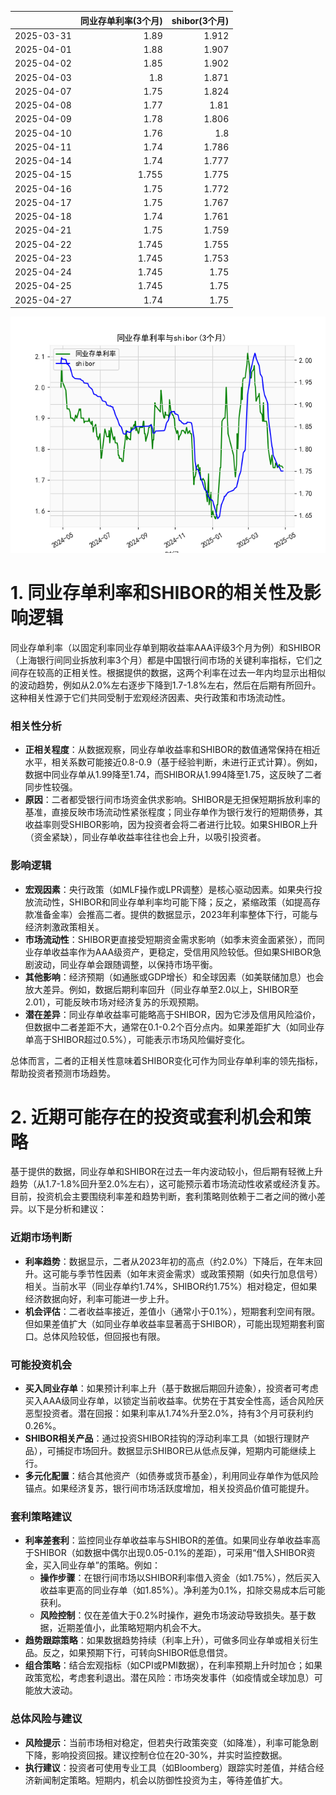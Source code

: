 |            |   同业存单利率(3个月) |   shibor(3个月) |
|:-----------|----------------------:|----------------:|
| 2025-03-31 |                 1.89  |           1.912 |
| 2025-04-01 |                 1.88  |           1.907 |
| 2025-04-02 |                 1.85  |           1.902 |
| 2025-04-03 |                 1.8   |           1.871 |
| 2025-04-07 |                 1.75  |           1.824 |
| 2025-04-08 |                 1.77  |           1.81  |
| 2025-04-09 |                 1.78  |           1.806 |
| 2025-04-10 |                 1.76  |           1.8   |
| 2025-04-11 |                 1.74  |           1.786 |
| 2025-04-14 |                 1.74  |           1.777 |
| 2025-04-15 |                 1.755 |           1.775 |
| 2025-04-16 |                 1.75  |           1.772 |
| 2025-04-17 |                 1.75  |           1.767 |
| 2025-04-18 |                 1.74  |           1.761 |
| 2025-04-21 |                 1.75  |           1.759 |
| 2025-04-22 |                 1.745 |           1.755 |
| 2025-04-23 |                 1.745 |           1.753 |
| 2025-04-24 |                 1.745 |           1.75  |
| 2025-04-25 |                 1.745 |           1.75  |
| 2025-04-27 |                 1.74  |           1.75  |

![图](shibor_tongye.png)

# 1. 同业存单利率和SHIBOR的相关性及影响逻辑

同业存单利率（以固定利率同业存单到期收益率AAA评级3个月为例）和SHIBOR（上海银行间同业拆放利率3个月）都是中国银行间市场的关键利率指标，它们之间存在较高的正相关性。根据提供的数据，这两个利率在过去一年内均显示出相似的波动趋势，例如从2.0%左右逐步下降到1.7-1.8%左右，然后在后期有所回升。这种相关性源于它们共同受制于宏观经济因素、央行政策和市场流动性。

### 相关性分析
- **正相关程度**：从数据观察，同业存单收益率和SHIBOR的数值通常保持在相近水平，相关系数可能接近0.8-0.9（基于经验判断，未进行正式计算）。例如，数据中同业存单从1.99降至1.74，而SHIBOR从1.994降至1.75，这反映了二者同步性较强。
- **原因**：二者都受银行间市场资金供求影响。SHIBOR是无担保短期拆放利率的基准，直接反映市场流动性紧张程度；同业存单作为银行发行的短期债券，其收益率则受SHIBOR影响，因为投资者会将二者进行比较。如果SHIBOR上升（资金紧缺），同业存单收益率往往也会上升，以吸引投资者。

### 影响逻辑
- **宏观因素**：央行政策（如MLF操作或LPR调整）是核心驱动因素。如果央行投放流动性，SHIBOR和同业存单利率均可能下降；反之，紧缩政策（如提高存款准备金率）会推高二者。提供的数据显示，2023年利率整体下行，可能与经济刺激政策相关。
- **市场流动性**：SHIBOR更直接受短期资金需求影响（如季末资金面紧张），而同业存单收益率作为AAA级资产，更稳定，受信用风险较低。但如果SHIBOR急剧波动，同业存单会跟随调整，以保持市场平衡。
- **其他影响**：经济预期（如通胀或GDP增长）和全球因素（如美联储加息）也会放大差异。例如，数据后期利率回升（同业存单至2.0以上，SHIBOR至2.01），可能反映市场对经济复苏的乐观预期。
- **潜在差异**：同业存单收益率可能略高于SHIBOR，因为它涉及信用风险溢价，但数据中二者差距不大，通常在0.1-0.2个百分点内。如果差距扩大（如同业存单高于SHIBOR超过0.5%），可能表示市场风险偏好变化。

总体而言，二者的正相关性意味着SHIBOR变化可作为同业存单利率的领先指标，帮助投资者预测市场趋势。

# 2. 近期可能存在的投资或套利机会和策略

基于提供的数据，同业存单和SHIBOR在过去一年内波动较小，但后期有轻微上升趋势（从1.7-1.8%回升至2.0%左右），这可能预示着市场流动性收紧或经济复苏。目前，投资机会主要围绕利率差和趋势判断，套利策略则依赖于二者之间的微小差异。以下是分析和建议：

### 近期市场判断
- **利率趋势**：数据显示，二者从2023年初的高点（约2.0%）下降后，在年末回升。这可能与季节性因素（如年末资金需求）或政策预期（如央行加息信号）相关。当前水平（同业存单约1.74%，SHIBOR约1.75%）相对稳定，但如果经济数据向好，利率可能进一步上升。
- **机会评估**：二者收益率接近，差值小（通常小于0.1%），短期套利空间有限。但如果差值扩大（如同业存单收益率显著高于SHIBOR），可能出现短期套利窗口。总体风险较低，但回报也有限。

### 可能投资机会
- **买入同业存单**：如果预计利率上升（基于数据后期回升迹象），投资者可考虑买入AAA级同业存单，以锁定当前收益率。优势在于其安全性高，适合风险厌恶型投资者。潜在回报：如果利率从1.74%升至2.0%，持有3个月可获利约0.26%。
- **SHIBOR相关产品**：通过投资SHIBOR挂钩的浮动利率工具（如银行理财产品），可捕捉市场回升。数据显示SHIBOR已从低点反弹，短期内可能继续上行。
- **多元化配置**：结合其他资产（如债券或货币基金），利用同业存单作为低风险锚点。如果经济复苏，银行间市场活跃度增加，相关投资品价值可能提升。

### 套利策略建议
- **利率差套利**：监控同业存单收益率与SHIBOR的差值。如果同业存单收益率高于SHIBOR（如数据中偶尔出现0.05-0.1%的差距），可采用“借入SHIBOR资金，买入同业存单”的策略。例如：
  - **操作步骤**：在银行间市场以SHIBOR利率借入资金（如1.75%），然后买入收益率更高的同业存单（如1.85%）。净利差为0.1%，扣除交易成本后可能获利。
  - **风险控制**：仅在差值大于0.2%时操作，避免市场波动导致损失。基于数据，近期差值小，此策略短期内机会不大。
- **趋势跟踪策略**：如果数据趋势持续（利率上升），可做多同业存单或相关衍生品。反之，如果预期下行，可转向SHIBOR低息借贷。
- **组合策略**：结合宏观指标（如CPI或PMI数据），在利率预期上升时加仓；如果政策宽松，考虑套利退出。潜在风险：市场突发事件（如疫情或全球加息）可能放大波动。

### 总体风险与建议
- **风险提示**：当前市场相对稳定，但若央行政策突变（如降准），利率可能急剧下降，影响投资回报。建议控制仓位在20-30%，并实时监控数据。
- **执行建议**：投资者可使用专业工具（如Bloomberg）跟踪实时差值，并结合经济新闻制定策略。短期内，机会以防御性投资为主，等待差值扩大。